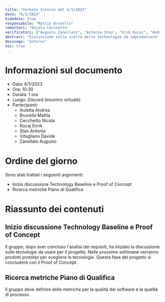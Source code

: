 ```yaml
---
title: "Verbale Interno del 6/1/2023"
date: "6/1/2023"
hidedate: true
responsabile: "Mattia Brunello"
redattori: "Nicola Cecchetto"
verificatori: ["Augusto Zanellato", "Antonio Stan", "Erik Rucaj", "Andrea Auletta", "Davide Vitagliano"]
abstract: "Discussione sulla scelta delle technologie da implementare"
docusage: "Interno"
toc: true
...
```


# Informazioni sul documento

* Data: 6/1/2023
* Ora: 10:30
* Durata: 1 ora
* Luogo: Discord (incontro virtuale)
* Partecipanti:
  * Auletta Andrea
  * Brunello Mattia
  * Cecchetto Nicola
  * Rucaj Enrik
  * Stan Antonio
  * Vitagliano Davide
  * Zanellato Augusto

# Ordine del giorno

Sono stati trattati i seguenti argomenti:

* Inizio discussione Technology Baseline e Proof of Concept
* Ricerca metriche Piano di Qualifica

# Riassunto dei contenuti

## Inizio discussione Technology Baseline e Proof of Concept

Il gruppo, dopo aver concluso l'analisi dei requisiti, ha iniziato la discussione sulle tecnologie da usare per il progetto. Nelle prossime settimane verranno prodotti prototipi per scegliere le tecnologie. Questa fase del progetto si concluderà con il Proof of Concept.

## Ricerca metriche Piano di Qualifica

Il gruppo deve definire delle metriche per la qualità del software e la qualità di processo.
